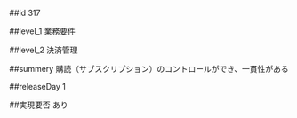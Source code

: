 ##id
317

##level_1
業務要件

##level_2
決済管理

##summery
購読（サブスクリプション）のコントロールができ、一貫性がある

##releaseDay
1

##実現要否
あり

